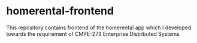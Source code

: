 # homerental-frontend
This repository contains frontend of the homerental app which I developed towards the requirement of CMPE-273 Enterprise Distributed Systems
